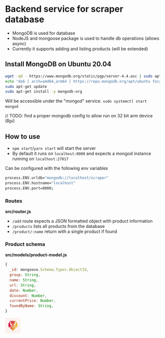# Backend service for scraper database
- MongoDB is used for database
- NodeJS and mongoose package is used to handle db operations (allows async)
- Currently it supports adding and listing products (will be extended)

## Install MongoDB on Ubuntu 20.04

```sh
wget -qO - https://www.mongodb.org/static/pgp/server-4.4.asc | sudo apt-key add -
echo "deb [ arch=amd64,arm64 ] https://repo.mongodb.org/apt/ubuntu focal/mongodb-org/4.4 multiverse" | sudo tee /etc/apt/sources.list.d/mongodb-org-4.4.list
sudo apt-get update
sudo apt-get install -y mongodb-org
```

Will be accessible under the "mongod" service.
`sudo systemctl start mongod`

// TODO: find a proper mongodb config to allow run on 32 bit arm device (Rpi)

## How to use
- `npm start`/`yarn start` will start the server
- By default it runs on `localhost:8000` and expects a mongod instance running on `localhost:27017`

Can be configured with the following env variables
```sh
process.ENV.urldb="mongodb://localhost/scraper"
process.ENV.hostname="localhost"
process.ENV.port=8000;
```

### Routes
**src/router.js**
- `/add` route expects a JSON formatted object with product information
- `/products` lists all products from the database
- `/product/:name` return with a single product if found

### Product schema
**src/models/product-model.js**
```js
{
  _id: mongoose.Schema.Types.ObjectId,
  group: String,
  name: String,
  url: String,
  date: Number,
  discount: Number,
  currentPrice: Number,
  foundByName: String,
}
```

[![Wattaurus](.github/logo.png)](https://klajbar.com)